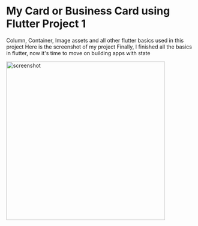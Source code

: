 
# My Card or Business Card using Flutter Project 1 
Column, Container, Image assets and all other flutter basics used in this project 
Here is the screenshot of my project 
Finally, I finished all the basics in flutter, now it's time to move on building apps with state

<img width="423" alt="screenshot" src="https://user-images.githubusercontent.com/66169072/170953167-3cab05fb-80d5-4f48-96ac-9cfa8877e443.png">
